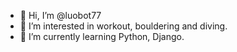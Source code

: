 - 👋 Hi, I’m @luobot77
- 👀 I’m interested in workout, bouldering and diving.
- 🌱 I’m currently learning Python, Django.

<!-- 
- 💞️ I’m looking to collaborate on ...
- 📫 How to reach me ...
 -->

<!---
luobot77/luobot77 is a ✨ special ✨ repository because its `README.md` (this file) appears on your GitHub profile.
You can click the Preview link to take a look at your changes.
--->
